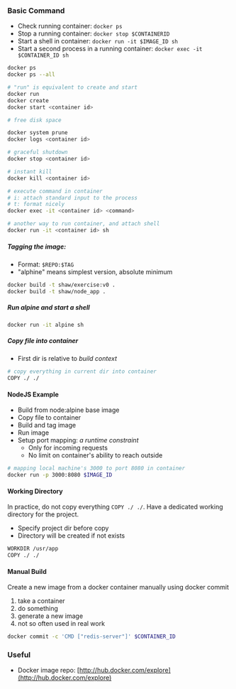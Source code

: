 ### Basic Command
* Check running container: `docker ps`
* Stop a running container: `docker stop $CONTAINERID`
* Start a shell in container: `docker run -it $IMAGE_ID sh`
* Start a second process in a running container: `docker exec -it $CONTAINER_ID sh`

```bash
docker ps
docker ps --all

# "run" is equivalent to create and start
docker run
docker create
docker start <container id>

# free disk space

docker system prune
docker logs <container id>

# graceful shutdown
docker stop <container id>

# instant kill
docker kill <container id>

# execute command in container
# i: attach standard input to the process
# t: format nicely
docker exec -it <container id> <command>

# another way to run container, and attach shell
docker run -it <container id> sh
```

##### Tagging the image:
* Format: `$REPO:$TAG`
* "alphine" means simplest version, absolute minimum
```bash
docker build -t shaw/exercise:v0 .
docker build -t shaw/node_app .
```

##### Run alpine and start a shell
```bash
docker run -it alpine sh
```

##### Copy file into container
* First dir is relative to *build context*
```bash
# copy everything in current dir into container
COPY ./ ./
```

#### NodeJS Example
* Build from node:alpine base image
* Copy file to container
* Build and tag image
* Run image
* Setup port mapping: *a runtime constraint*
  - Only for incoming requests
  - No limit on container's ability to reach outside
```bash
# mapping local machine's 3000 to port 8080 in container
docker run -p 3000:8080 $IMAGE_ID
```

#### Working Directory
In practice, do not copy everything `COPY ./ ./`. Have a dedicated working directory for the project.
* Specify project dir before copy
* Directory will be created if not exists
```bash
WORKDIR /usr/app
COPY ./ ./
```

#### Manual Build
Create a new image from a docker container manually using docker commit
1. take a container
2. do something
3. generate a new image
4. not so often used in real work
```bash
docker commit -c 'CMD ["redis-server"]' $CONTAINER_ID
```

### Useful
* Docker image repo: [http://hub.docker.com/explore](http://hub.docker.com/explore)